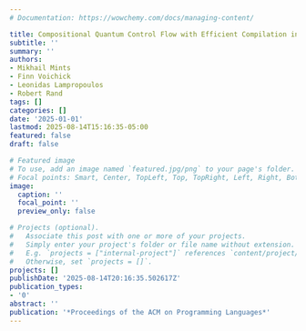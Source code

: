 ```yaml
---
# Documentation: https://wowchemy.com/docs/managing-content/

title: Compositional Quantum Control Flow with Efficient Compilation in Qunity
subtitle: ''
summary: ''
authors:
- Mikhail Mints
- Finn Voichick
- Leonidas Lampropoulos
- Robert Rand
tags: []
categories: []
date: '2025-01-01'
lastmod: 2025-08-14T15:16:35-05:00
featured: false
draft: false

# Featured image
# To use, add an image named `featured.jpg/png` to your page's folder.
# Focal points: Smart, Center, TopLeft, Top, TopRight, Left, Right, BottomLeft, Bottom, BottomRight.
image:
  caption: ''
  focal_point: ''
  preview_only: false

# Projects (optional).
#   Associate this post with one or more of your projects.
#   Simply enter your project's folder or file name without extension.
#   E.g. `projects = ["internal-project"]` references `content/project/deep-learning/index.md`.
#   Otherwise, set `projects = []`.
projects: []
publishDate: '2025-08-14T20:16:35.502617Z'
publication_types:
- '0'
abstract: ''
publication: '*Proceedings of the ACM on Programming Languages*'
---
```

